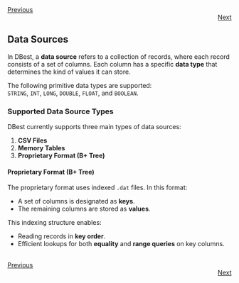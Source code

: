 <div align="left">
    <a href="../README.md">Previous</a>
</div>
<div align="right">
  <a href="./01a - tutorial-data.md">Next</a>
</div>

## Data Sources

In DBest, a **data source** refers to a collection of records, where each record consists of a set of columns. Each column has a specific **data type** that determines the kind of values it can store.

The following primitive data types are supported:  
`STRING`, `INT`, `LONG`, `DOUBLE`, `FLOAT`, and `BOOLEAN`.

### Supported Data Source Types

DBest currently supports three main types of data sources:

1. **CSV Files**
2. **Memory Tables**
3. **Proprietary Format (B+ Tree)**

#### Proprietary Format (B+ Tree)

The proprietary format uses indexed `.dat` files. In this format:  
- A set of columns is designated as **keys**.  
- The remaining columns are stored as **values**.  

This indexing structure enables:  
- Reading records in **key order**.  
- Efficient lookups for both **equality** and **range queries** on key columns.


<br>

<div align="left">
    <a href="../README.md">Previous</a>
</div>
<div align="right">
  <a href="./01a - tutorial-data.md">Next</a>
</div>
